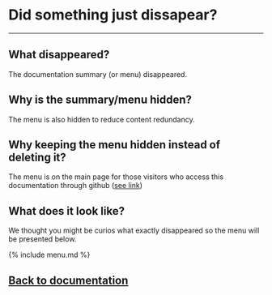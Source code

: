 # Did something just dissapear?
---

## What disappeared?
The documentation summary (or menu) disappeared.

## Why is the summary/menu hidden?
The menu is also hidden to reduce content redundancy.

## Why keeping the menu hidden instead of deleting it?
The menu is on the main page for those visitors who access this documentation through github ([see link](https://github.com/dotkernel/dotkernel/tree/master/docs))


## What does it look like?
We thought you might be curios what exactly disappeared so the menu will be presented below.

{% include menu.md %}

## [Back to documentation](README.md)
